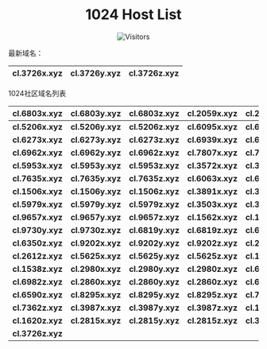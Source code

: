 <h1 align="center">1024 Host List</h1>
<p align="center" class="shields">
    <img src="https://img.shields.io/endpoint?url=https%3A%2F%2Fhits.dwyl.com%2Fpooneyy%2F1024-Host-List.json%3Fshow%3Dunique&style=flat-square&label=%E8%AE%BF%E9%97%AE%E4%BA%BA%E6%95%B0&labelColor=pink&color=default" alt="Visitors"/>
</p>
最新域名：

| cl.3726x.xyz | cl.3726y.xyz | cl.3726z.xyz |
| ---- | ---- | ---- |

1024社区域名列表

| cl.6803x.xyz | cl.6803y.xyz | cl.6803z.xyz | cl.2059x.xyz | cl.2059y.xyz | cl.2059z.xyz |
| :---: | :---: | :---: | :---: | :---: | :---: |
| **cl.5206x.xyz** | **cl.5206y.xyz** | **cl.5206z.xyz** | **cl.6095x.xyz** | **cl.6095y.xyz** | **cl.6095z.xyz** |
| **cl.6273x.xyz** | **cl.6273y.xyz** | **cl.6273z.xyz** | **cl.6939x.xyz** | **cl.6939y.xyz** | **cl.6939z.xyz** |
| **cl.6962x.xyz** | **cl.6962y.xyz** | **cl.6962z.xyz** | **cl.7807x.xyz** | **cl.7807y.xyz** | **cl.7807z.xyz** |
| **cl.5953x.xyz** | **cl.5953y.xyz** | **cl.5953z.xyz** | **cl.3572x.xyz** | **cl.3572y.xyz** | **cl.3572z.xyz** |
| **cl.7635x.xyz** | **cl.7635y.xyz** | **cl.7635z.xyz** | **cl.6063x.xyz** | **cl.6063y.xyz** | **cl.6063z.xyz** |
| **cl.1506x.xyz** | **cl.1506y.xyz** | **cl.1506z.xyz** | **cl.3891x.xyz** | **cl.3891y.xyz** | **cl.3891z.xyz** |
| **cl.5979x.xyz** | **cl.5979y.xyz** | **cl.5979z.xyz** | **cl.3503x.xyz** | **cl.3503y.xyz** | **cl.3503z.xyz** |
| **cl.9657x.xyz** | **cl.9657y.xyz** | **cl.9657z.xyz** | **cl.1562x.xyz** | **cl.1562y.xyz** | **cl.1562z.xyz** |
| **cl.9730y.xyz** | **cl.9730z.xyz** | **cl.6819y.xyz** | **cl.6819z.xyz** | **cl.6350x.xyz** | **cl.6350y.xyz** |
| **cl.6350z.xyz** | **cl.9202x.xyz** | **cl.9202y.xyz** | **cl.9202z.xyz** | **cl.2612x.xyz** | **cl.2612y.xyz** |
| **cl.2612z.xyz** | **cl.5625x.xyz** | **cl.5625y.xyz** | **cl.5625z.xyz** | **cl.1538x.xyz** | **cl.1538y.xyz** |
| **cl.1538z.xyz** | **cl.2980x.xyz** | **cl.2980y.xyz** | **cl.2980z.xyz** | **cl.6982x.xyz** | **cl.6982y.xyz** |
| **cl.6982z.xyz** | **cl.2860x.xyz** | **cl.2860y.xyz** | **cl.2860z.xyz** | **cl.6590x.xyz** | **cl.6590y.xyz** |
| **cl.6590z.xyz** | **cl.8295x.xyz** | **cl.8295y.xyz** | **cl.8295z.xyz** | **cl.7362x.xyz** | **cl.7362y.xyz** |
| **cl.7362z.xyz** | **cl.3987x.xyz** | **cl.3987y.xyz** | **cl.3987z.xyz** | **cl.1620x.xyz** | **cl.1620y.xyz** |
| **cl.1620z.xyz** | **cl.2815x.xyz** | **cl.2815y.xyz** | **cl.2815z.xyz** | **cl.3726x.xyz** | **cl.3726y.xyz** |
| **cl.3726z.xyz** |
